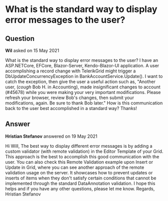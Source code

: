 # What is the standard way to display error messages to the user?

## Question

**Wil** asked on 15 May 2021

What is the standard way to display error messages to the user? I have an ASP.NETCore, EFCore, Blazor-Server, Kendo-Blazor-UI application. A user accomplishing a record change with TelerikGrid might trigger a DbUpdateConcurrencyException in BankAccountService.Update(). I want to catch the exception, then give the user a useful action such as, "Another user, (*cough* Bob H. in Accounting), made insignificant changes to account (#45678) while you were making your very important modifications. Please refresh your browser, review Bob's changes, then submit your modifications, again. Be sure to thank Bob later." How is this communication back to the user best accomplished in a standard way? Thanks!

## Answer

**Hristian Stefanov** answered on 19 May 2021

Hi Will, The best way to display different error messages is by adding a custom validator (with remote validation) in the Editor Template of your Grid. This approach is the best to accomplish this good communication with the user. You can also check this Remote Validation example upon Insert or Update in Grid, where you can see another approach of the remote validation usage on the server. It showcases how to prevent updates or inserts of items when they don't satisfy certain conditions that cannot be implemented through the standard DataAnnotation validation. I hope this helps and if you have any other questions, please let me know. Regards, Hristian Stefanov
